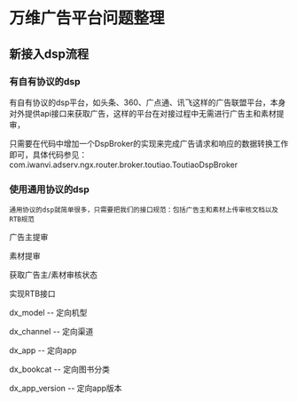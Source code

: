 # 万维广告平台问题整理

## 新接入dsp流程

### 有自有协议的dsp

有自有协议的dsp平台，如头条、360、广点通、讯飞这样的广告联盟平台，本身对外提供api接口来获取广告，这样的平台在对接过程中无需进行广告主和素材提审，

只需要在代码中增加一个DspBroker的实现来完成广告请求和响应的数据转换工作即可，具体代码参见：com.iwanvi.adserv.ngx.router.broker.toutiao.ToutiaoDspBroker

### 使用通用协议的dsp

`通用协议的dsp就简单很多，只需要把我们的接口规范：包括广告主和素材上传审核文档以及RTB规范`

广告主提审

素材提审

获取广告主/素材审核状态

实现RTB接口





dx_model -- 定向机型

dx_channel -- 定向渠道

dx_app -- 定向app

dx_bookcat -- 定向图书分类

dx_app_version -- 定向app版本

